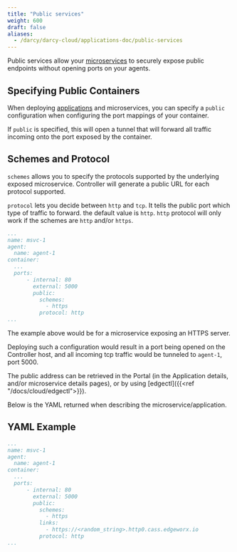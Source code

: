 ```yaml
---
title: "Public services"
weight: 600
draft: false
aliases:
  - /darcy/darcy-cloud/applications-doc/public-services
---
```


Public services allow your [microservices](../apps/microservices.md) to securely expose public endpoints without opening ports
on your agents.

## Specifying Public Containers

When deploying [applications](../more/terminology.md#application) and microservices, you can specify a `public` configuration when
configuring the port mappings of your container.

If `public` is specified, this will open a tunnel that will forward all traffic incoming onto the
port exposed by the container.

## Schemes and Protocol

`schemes` allows you to specify the protocols supported by the underlying exposed microservice.
Controller will generate a public URL for each protocol supported.

`protocol` lets you decide between `http` and `tcp`. It tells the public port which type of traffic
to forward. the default value is `http`. `http` protocol will only work if the schemes are `http`
and/or `https`.

```yaml
...
name: msvc-1
agent:
  name: agent-1
container:
  ...
  ports:
      - internal: 80
        external: 5000
        public:
          schemes:
            - https
          protocol: http
...
```

The example above would be for a microservice exposing an HTTPS server.

Deploying such a configuration would result in a port being opened on the Controller host, and all
incoming tcp traffic would be tunneled to `agent-1`, port 5000.

The public address can be retrieved in the Portal (in the Application details, and/or microservice
details pages), or by using [edgectl]({{<ref "/docs/cloud/edgectl">}}).

Below is the YAML returned when describing the microservice/application.

## YAML Example

```yaml
...
name: msvc-1
agent:
  name: agent-1
container:
  ...
  ports:
      - internal: 80
        external: 5000
        public:
          schemes:
            - https
          links:
            - https://<random_string>.http0.cass.edgeworx.io
          protocol: http
...
```
